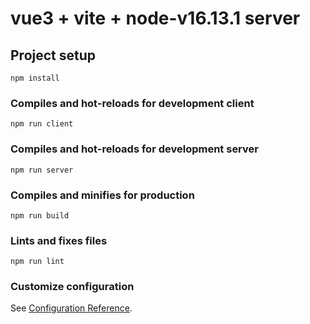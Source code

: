 # vue3 + vite + node-v16.13.1 server

## Project setup
```
npm install
```

### Compiles and hot-reloads for development client
```
npm run client
```

### Compiles and hot-reloads for development server
```
npm run server
```

### Compiles and minifies for production
```
npm run build
```

### Lints and fixes files
```
npm run lint
```

### Customize configuration
See [Configuration Reference](https://cli.vuejs.org/config/).
